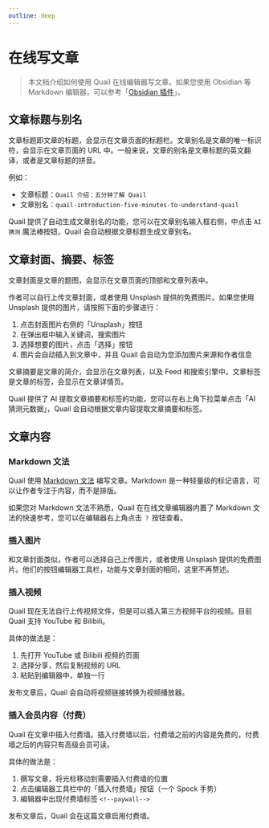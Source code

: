 ```yaml
---
outline: deep
---
```


# 在线写文章

> 本文档介绍如何使用 Quail 在线编辑器写文章。如果您使用 Obsidian 等 Markdown 编辑器，可以参考「[Obsidian 插件](./obsidian-plugin.md)」。

## 文章标题与别名

文章标题即文章的标题，会显示在文章页面的标题栏。文章别名是文章的唯一标识符，会显示在文章页面的 URL 中。一般来说，文章的别名是文章标题的英文翻译，或者是文章标题的拼音。

例如：

- 文章标题：`Quail 介绍：五分钟了解 Quail`
- 文章别名：`quail-introduction-five-minutes-to-understand-quail`

Quail 提供了自动生成文章别名的功能，您可以在文章别名输入框右侧，中点击 `AI 猜测` 魔法棒按钮，Quail 会自动根据文章标题生成文章别名。

## 文章封面、摘要、标签

文章封面是文章的题图，会显示在文章页面的顶部和文章列表中。

作者可以自行上传文章封面，或者使用 Unsplash 提供的免费图片。如果您使用 Unsplash 提供的图片，请按照下面的步骤进行：

1. 点击封面图片右侧的「Unsplash」按钮
2. 在弹出框中输入关键词，搜索图片
3. 选择想要的图片，点击「选择」按钮
4. 图片会自动插入到文章中，并且 Quail 会自动为您添加图片来源和作者信息

文章摘要是文章的简介，会显示在文章列表，以及 Feed 和搜索引擎中。文章标签是文章的标签，会显示在文章详情页。

Quail 提供了 AI 提取文章摘要和标签的功能，您可以在右上角下拉菜单点击「AI 猜测元数据」，Quail 会自动根据文章内容提取文章摘要和标签。

## 文章内容

### Markdown 文法

Quail 使用 [Markdown 文法](https://www.markdownguide.org/basic-syntax/) 编写文章。Markdown 是一种轻量级的标记语言，可以让作者专注于内容，而不是排版。

如果您对 Markdown 文法不熟悉，Quail 在在线文章编辑器内置了 Markdown 文法的快速参考，您可以在编辑器右上角点击 `？` 按钮查看。

### 插入图片

和文章封面类似，作者可以选择自己上传图片，或者使用 Unsplash 提供的免费图片。他们的按钮编辑器工具栏，功能与文章封面的相同，这里不再赘述。

### 插入视频

Quail 现在无法自行上传视频文件，但是可以插入第三方视频平台的视频。目前 Quail 支持 YouTube 和 Bilibili。

具体的做法是：

1. 先打开 YouTube 或 Bilibili 视频的页面
2. 选择分享，然后复制视频的 URL
3. 粘贴到编辑器中，单独一行

发布文章后，Quail 会自动将视频链接转换为视频播放器。

### 插入会员内容（付费）

Quail 在文章中插入付费墙。插入付费墙以后，付费墙之前的内容是免费的，付费墙之后的内容只有高级会员可读。

具体的做法是：

1. 撰写文章，将光标移动到需要插入付费墙的位置
2. 点击编辑器工具栏中的「插入付费墙」按钮（一个 Spock 手势）
3. 编辑器中出现付费墙标签 `<!--paywall-->`

发布文章后，Quail 会在这篇文章启用付费墙。

